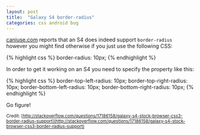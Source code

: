 ```yaml
---
layout: post
title:  "Galaxy S4 border-radius"
categories: css android bug
---
```


[caniuse.com](http://caniuse.com/#feat=border-radius) reports that an S4 does indeed support `border-radius` however you might find otherwise if you just use the following CSS:

{% highlight css %}
    border-radius: 10px;
{% endhighlight %}

In order to get it working on an S4 you need to specify the property like this:

{% highlight css %}
    border-top-left-radius: 10px;
    border-top-right-radius: 10px;
    border-bottom-left-radius: 10px;
    border-bottom-right-radius: 10px;
{% endhighlight %}

Go figure!

<sub>Credit: [http://stackoverflow.com/questions/17186158/galaxy-s4-stock-browser-css3-border-radius-support](http://stackoverflow.com/questions/17186158/galaxy-s4-stock-browser-css3-border-radius-support)</sub>